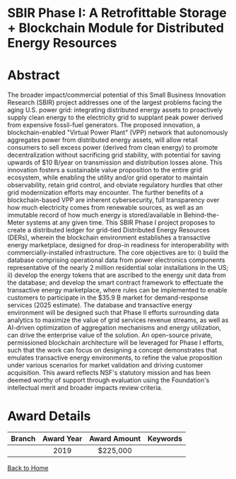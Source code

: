 
SBIR Phase I: A Retrofittable Storage + Blockchain Module for Distributed Energy Resources
==========================================================================================

# Abstract


The broader impact/commercial potential of this Small Business Innovation Research (SBIR) project addresses one of the largest problems facing the aging U.S. power grid: integrating distributed energy assets to proactively supply clean energy to the electricity grid to supplant peak power derived from expensive fossil-fuel generators. The proposed innovation, a blockchain-enabled "Virtual Power Plant" (VPP) network that autonomously aggregates power from distributed energy assets, will allow retail consumers to sell excess power (derived from clean energy) to promote decentralization without sacrificing grid stability, with potential for saving upwards of $10 B/year on transmission and distribution losses alone. This innovation fosters a sustainable value proposition to the entire grid ecosystem, while enabling the utility and/or grid operator to maintain observability, retain grid control, and obviate regulatory hurdles that other grid modernization efforts may encounter. The further benefits of a blockchain-based VPP are inherent cybersecurity, full transparency over how much electricity comes from renewable sources, as well as an immutable record of how much energy is stored/available in Behind-the-Meter systems at any given time. This SBIR Phase I project proposes to create a distributed ledger for grid-tied Distributed Energy Resources (DERs), wherein the blockchain environment establishes a transactive energy marketplace, designed for drop-in readiness for interoperability with commercially-installed infrastructure. The core objectives are to: i) build the database comprising operational data from power electronics components representative of the nearly 2 million residential solar installations in the US; ii) develop the energy tokens that are ascribed to the energy unit data from the database; and develop the smart contract framework to effectuate the transactive energy marketplace, where rules can be implemented to enable customers to participate in the $35.9 B market for demand-response services (2025 estimate). The database and transactive energy environment will be designed such that Phase II efforts surrounding data analytics to maximize the value of grid services revenue streams, as well as AI-driven optimization of aggregation mechanisms and energy utilization, can drive the enterprise value of the solution. An open-source private, permissioned blockchain architecture will be leveraged for Phase I efforts, such that the work can focus on designing a concept demonstrates that emulates transactive energy environments, to refine the value proposition under various scenarios for market validation and driving customer acquisition. This award reflects NSF's statutory mission and has been deemed worthy of support through evaluation using the Foundation's intellectual merit and broader impacts review criteria.  

# Award Details

|Branch|Award Year|Award Amount|Keywords|
| :---: | :---: | :---: | :---: |
||2019|$225,000||
  
  


[Back to Home](https://github.com/chrischow/dod_sbir_awards/Reports/JT/#531)